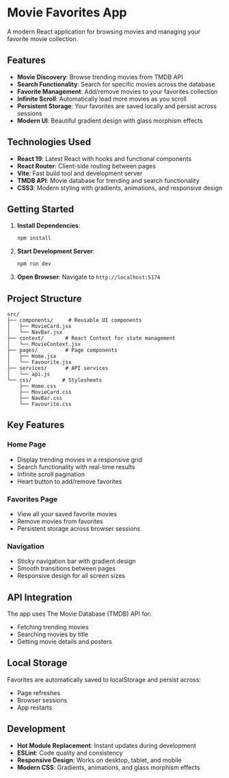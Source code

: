 # Movie Favorites App

A modern React application for browsing movies and managing your favorite movie collection.

## Features

- **Movie Discovery**: Browse trending movies from TMDB API
- **Search Functionality**: Search for specific movies across the database
- **Favorite Management**: Add/remove movies to your favorites collection
- **Infinite Scroll**: Automatically load more movies as you scroll
- **Persistent Storage**: Your favorites are saved locally and persist across sessions
- **Modern UI**: Beautiful gradient design with glass morphism effects

## Technologies Used

- **React 19**: Latest React with hooks and functional components
- **React Router**: Client-side routing between pages
- **Vite**: Fast build tool and development server
- **TMDB API**: Movie database for trending and search functionality
- **CSS3**: Modern styling with gradients, animations, and responsive design

## Getting Started

1. **Install Dependencies**:
   ```bash
   npm install
   ```

2. **Start Development Server**:
   ```bash
   npm run dev
   ```

3. **Open Browser**: Navigate to `http://localhost:5174`

## Project Structure

```
src/
├── components/     # Reusable UI components
│   ├── MovieCard.jsx
│   └── NavBar.jsx
├── context/       # React Context for state management
│   └── MovieContext.jsx
├── pages/         # Page components
│   ├── Home.jsx
│   └── Favourite.jsx
├── services/      # API services
│   └── api.js
└── css/          # Stylesheets
    ├── Home.css
    ├── MovieCard.css
    ├── NavBar.css
    └── Favourite.css
```

## Key Features

### Home Page
- Display trending movies in a responsive grid
- Search functionality with real-time results
- Infinite scroll pagination
- Heart button to add/remove favorites

### Favorites Page
- View all your saved favorite movies
- Remove movies from favorites
- Persistent storage across browser sessions

### Navigation
- Sticky navigation bar with gradient design
- Smooth transitions between pages
- Responsive design for all screen sizes

## API Integration

The app uses The Movie Database (TMDB) API for:
- Fetching trending movies
- Searching movies by title
- Getting movie details and posters

## Local Storage

Favorites are automatically saved to localStorage and persist across:
- Page refreshes
- Browser sessions
- App restarts

## Development

- **Hot Module Replacement**: Instant updates during development
- **ESLint**: Code quality and consistency
- **Responsive Design**: Works on desktop, tablet, and mobile
- **Modern CSS**: Gradients, animations, and glass morphism effects
